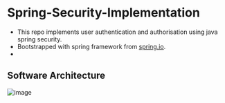 # Spring-Security-Implementation

- This repo implements user authentication and authorisation using java spring security. 
- Bootstrapped with spring framework from [spring.io](https://start.spring.io/).
- 
## Software Architecture

![image](https://user-images.githubusercontent.com/37347588/231888906-5e619e12-ba31-40f0-91f1-f30c67ab400c.png)
